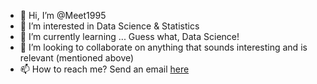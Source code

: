 - 👋 Hi, I’m @Meet1995
- 👀 I’m interested in Data Science & Statistics
- 🌱 I’m currently learning ... Guess what, Data Science!
- 💞️ I’m looking to collaborate on anything that sounds interesting and is relevant (mentioned above)
- 📫 How to reach me? Send an email [here](mailto:meetgandhi14@gmail.com?subject=Want%20to%20collaborate?)

<!---
Meet1995/Meet1995 is a ✨ special ✨ repository because its `README.md` (this file) appears on your GitHub profile.
You can click the Preview link to take a look at your changes.
--->
